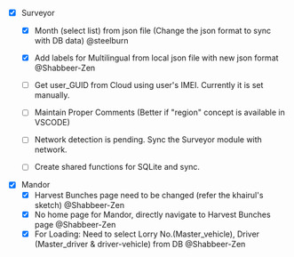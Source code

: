 - [x] Surveyor
    - [x] Month (select list) from json file (Change the json format to sync with DB data)    @steelburn
    - [x] Add labels for Multilingual from local json file with new json format @Shabbeer-Zen
     - [ ] Get user_GUID from Cloud using user's IMEI. Currently it is set manually.
     - [ ] Maintain Proper Comments (Better if "region" concept is available in VSCODE)
     - [ ] Network detection is pending. Sync the Surveyor module with network.
     - [ ] Create shared functions for SQLite and sync.


- [x] Mandor
    - [x] Harvest Bunches page need to be changed (refer the khairul's sketch) @Shabbeer-Zen
    - [x] No home page for Mandor, directly navigate to Harvest Bunches page @Shabbeer-Zen
    - [x] For Loading: Need to select Lorry No.(Master_vehicle), Driver (Master_driver & driver-vehicle) from DB @Shabbeer-Zen
